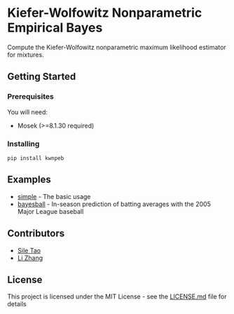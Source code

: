 # Kiefer-Wolfowitz Nonparametric Empirical Bayes
Compute the Kiefer-Wolfowitz nonparametric maximum likelihood estimator for mixtures.

## Getting Started
### Prerequisites 
You will need:
* Mosek (>=8.1.30 required)

### Installing
```
pip install kwnpeb
```

## Examples
* [simple](https://github.com/sit836/KW_NPEB/tree/1D_KW/examples/simple) - The basic usage
* [bayesball](https://github.com/sit836/KW_NPEB/tree/1D_KW/examples/bayesball) - In-season prediction of batting averages with the 2005 Major
League baseball

## Contributors
* [Sile Tao](https://www.linkedin.com/in/sile-tao-95523941/)
* [Li Zhang](https://www.linkedin.com/in/li-zhang-0350833b/)

## License
This project is licensed under the MIT License - see the [LICENSE.md](LICENSE.md) file for details

